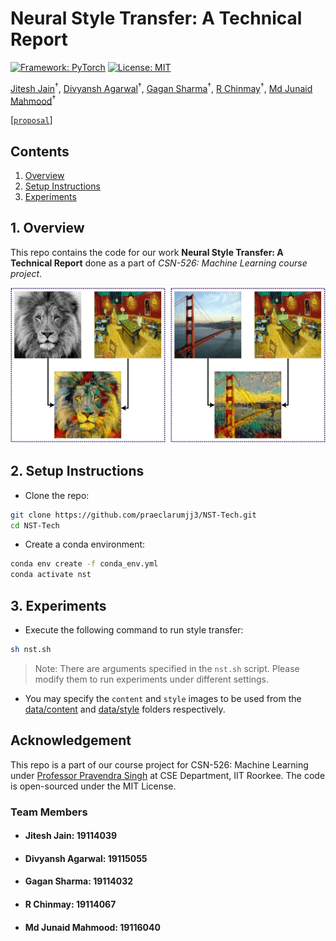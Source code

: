 # Neural Style Transfer: A Technical Report

[![Framework: PyTorch](https://img.shields.io/badge/Framework-PyTorch-orange.svg)](https://pytorch.org/)
[![License: MIT](https://img.shields.io/badge/License-MIT-yellow.svg)](https://opensource.org/licenses/MIT)

[Jitesh Jain](https://praeclarumjj3.github.io/)<sup>&dagger;</sup>, [Divyansh Agarwal](https://github.com/div794)<sup>&dagger;</sup>, [Gagan Sharma](https://gagansh7171.github.io/#/)<sup>&dagger;</sup>, [R Chinmay](https://github.com/rchinmay)<sup>&dagger;</sup>, [Md Junaid Mahmood](https://github.com/MdJunaidMahmood)<sup>&dagger;</sup>

[[`proposal`](data/proposal.pdf)]

## Contents

1. [Overview](#1-overview)
2. [Setup Instructions](#2-setup-instructions)
3. [Experiments](#3-experiments)

## 1. Overview

This repo contains the code for our work **Neural Style Transfer: A Technical Report** done as a part of *CSN-526: Machine Learning course project*.

![NST](data/demo.png)

## 2. Setup Instructions

- Clone the repo:

```.bash
git clone https://github.com/praeclarumjj3/NST-Tech.git
cd NST-Tech
```

- Create a conda environment:

```.bash
conda env create -f conda_env.yml
conda activate nst
```

## 3. Experiments

- Execute the following command to run style transfer:

```bash
sh nst.sh
```

>Note: There are arguments specified in the `nst.sh` script. Please modify them to run experiments under different settings.

- You may specify the `content` and `style` images to be used from the [data/content](data/content) and [data/style](data/style) folders respectively.

## Acknowledgement

This repo is a part of our course project for CSN-526: Machine Learning under [Professor Pravendra Singh](https://sites.google.com/view/pravendra/) at CSE Department, IIT Roorkee. The code is open-sourced under the MIT License.

### Team Members

- #### Jitesh Jain: 19114039

- #### Divyansh Agarwal: 19115055

- #### Gagan Sharma: 19114032

- #### R Chinmay: 19114067

- #### Md Junaid Mahmood: 19116040
